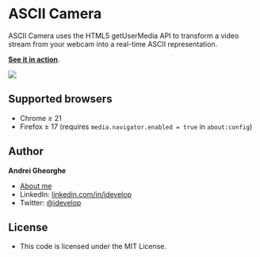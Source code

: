ASCII Camera
============

ASCII Camera uses the HTML5 getUserMedia API to transform a video stream from your webcam into a real-time ASCII representation.

**[See it in action](http://idevelop.github.com/ascii-camera)**.

<img src="http://idevelop.github.com/ascii-camera/images/screenshot.png" />

## Supported browsers

* Chrome &ge; 21
* Firefox &ge; 17 (requires `media.navigator.enabled = true` in `about:config`)

## Author

**Andrei Gheorghe**

* [About me](http://idevelop.github.com)
* LinkedIn: [linkedin.com/in/idevelop](http://www.linkedin.com/in/idevelop)
* Twitter: [@idevelop](http://twitter.com/idevelop)

## License

- This code is licensed under the MIT License.
